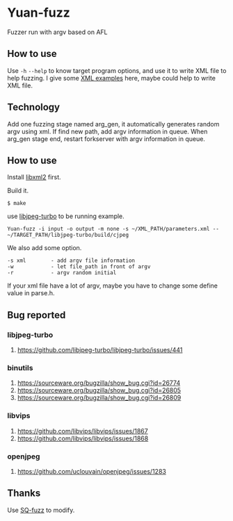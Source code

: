 # Yuan-fuzz
Fuzzer run with argv based on AFL
## How to use
Use `-h` `--help` to know target program options, and use it to write XML file to help fuzzing.
I give some [XML examples](https://github.com/zodf0055980/Yuan-fuzz/tree/main/xml) here, maybe could help to write XML file.
## Technology
Add one fuzzing stage named arg_gen, it automatically generates random argv using xml. If find new path, add argv information in queue. When arg_gen stage end, restart forkserver with argv information in queue. 
## How to use
Install [libxml2](http://xmlsoft.org/downloads.html) first.

Build it.
```
$ make
```
use [libjpeg-turbo](https://github.com/libjpeg-turbo/libjpeg-turbo) to be running example.
``` 
Yuan-fuzz -i input -o output -m none -s ~/XML_PATH/parameters.xml -- ~/TARGET_PATH/libjpeg-turbo/build/cjpeg
```
We also add some option.
```
-s xml        - add argv file information
-w            - let file_path in front of argv
-r            - argv random initial
```
If your xml file have a lot of argv, maybe you have to change some define value in parse.h.
## Bug reported
### libjpeg-turbo
1. https://github.com/libjpeg-turbo/libjpeg-turbo/issues/441
### binutils
1. https://sourceware.org/bugzilla/show_bug.cgi?id=26774
2. https://sourceware.org/bugzilla/show_bug.cgi?id=26805
3. https://sourceware.org/bugzilla/show_bug.cgi?id=26809
### libvips
1. https://github.com/libvips/libvips/issues/1867
2. https://github.com/libvips/libvips/issues/1868
### openjpeg
1. https://github.com/uclouvain/openjpeg/issues/1283

## Thanks
Use [SQ-fuzz](https://github.com/fdgkhdkgh/SQ-Fuzz) to modify.
